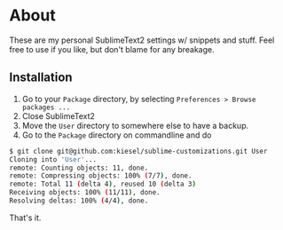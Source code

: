 About
===
These are my personal SublimeText2 settings w/ snippets and stuff. Feel free to use if you like, but don't blame for any breakage.

Installation
---
1. Go to your `Package` directory, by selecting `Preferences > Browse packages ...`
2. Close SublimeText2
3. Move the `User` directory to somewhere else to have a backup.
4. Go to the `Package` directory on commandline and do
```sh
$ git clone git@github.com:kiesel/sublime-customizations.git User
Cloning into 'User'...
remote: Counting objects: 11, done.
remote: Compressing objects: 100% (7/7), done.
remote: Total 11 (delta 4), reused 10 (delta 3)
Receiving objects: 100% (11/11), done.
Resolving deltas: 100% (4/4), done.
```

That's it.